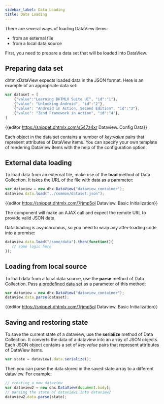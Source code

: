 ```yaml
---
sidebar_label: Data Loading
title: Data Loading
---          
```


There are several ways of loading DataView items:

- from an external file
- from a local data source

First, you need to prepare a data set that will be loaded into DataView.

Preparing data set
-------------------

dhtmlxDataView expects loaded data in the JSON format. Here is an example of an appropriate data set:

~~~js
var dataset = [
  	{"value":"Learning DHTMLX Suite UI", "id":"1"},
    {"value": "Unlocking Android", "id":"2"},
    {"value": "Android in Action, Second Edition", "id":"3"},
    {"value": "Zend Framework in Action", "id":"4"},
]
~~~

{{editor	https://snippet.dhtmlx.com/s547z4xr	Dataview. Config Data}}

Each object in the data set contains a number of *key:value* pairs that represent attributes of DataView items. 
You can specify your own template of rendering DataView items with the help of the [](dataview/api/dataview_template_config.md) configuration option.


External data loading
--------------------

To load data from an external file, make use of the **load** method of Data Collection. It takes the URL of the file with data as a parameter:

~~~js
var dataview = new dhx.DataView("dataview_container");
dataview.data.load("../common/dataset.json");
~~~

{{editor	https://snippet.dhtmlx.com/7rjmp5ol	Dataview. Basic Initialization}}

The component will make an AJAX call and expect the remote URL to provide valid JSON data.

Data loading is asynchronous, so you need to wrap any after-loading code into a promise:

~~~js
dataview.data.load("/some/data").then(function(){
   // some logic here
});
~~~


Loading from local source
------------------

To load data from a local data source, use the **parse** method of Data Collection. Pass [a predefined data set](#preparingdataset) as a parameter of this method:

~~~js
var dataview = new dhx.DataView("dataview_container");
dataview.data.parse(dataset);
~~~

{{editor	https://snippet.dhtmlx.com/7rjmp5ol	Dataview. Basic Initialization}}

Saving and restoring state
----------------------------

To save the current state of a dataview, use the **serialize** method of Data Collection. It converts the data of a dataview into an array of JSON objects. 
Each JSON object contains a set of *key:value* pairs that represent attributes of DataView items.

~~~js
var state = dataview1.data.serialize();
~~~

Then you can parse the data stored in the saved state array to a different dataview. For example:

~~~js
// creating a new dataview
var dataview2 = new dhx.DataView(document.body);
// parsing the state of dataview1 into dataview2
dataview2.data.parse(state);
~~~


